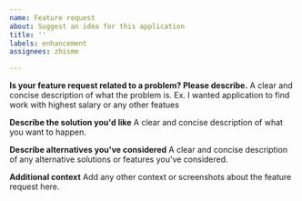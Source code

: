 ```yaml
---
name: Feature request
about: Suggest an idea for this application
title: ''
labels: enhancement
assignees: zhisme

---
```


**Is your feature request related to a problem? Please describe.**
A clear and concise description of what the problem is. Ex. I wanted application to find work with highest salary or any other featues

**Describe the solution you'd like**
A clear and concise description of what you want to happen.

**Describe alternatives you've considered**
A clear and concise description of any alternative solutions or features you've considered.

**Additional context**
Add any other context or screenshots about the feature request here.
